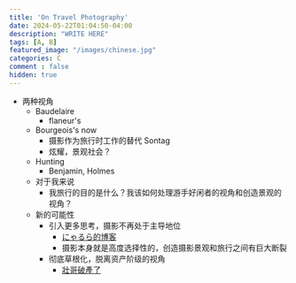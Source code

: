 ```yaml
---
title: 'On Travel Photography'
date: 2024-05-22T01:04:50-04:00
description: "WRITE HERE"
tags: [A, B]
featured_image: "/images/chinese.jpg"
categories: C
comment : false
hidden: true
---
```


- 两种视角
    - Baudelaire 
        - flaneur's
    - Bourgeois's now
        - 摄影作为旅行时工作的替代 Sontag
        - 炫耀，景观社会？
    - Hunting
        - Benjamin, Holmes
    - 对于我来说
        - 我旅行的目的是什么？我该如何处理游手好闲者的视角和创造景观的视角？
    - 新的可能性
        - 引入更多思考，摄影不再处于主导地位
            - [にゃるら的博客](https://note.com/nyalra2/m/mc9b5e1de80c0)
            - 摄影本身就是高度选择性的，创造摄影景观和旅行之间有巨大断裂
        - 彻底草根化，脱离资产阶级的视角
            - [壯哥破產了](https://www.youtube.com/@zhuanggepochanle)


    
